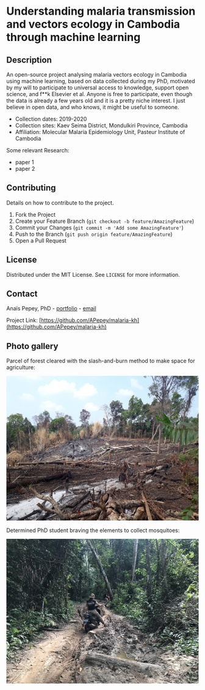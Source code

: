 # Understanding malaria transmission and vectors ecology in Cambodia through machine learning

## Description

An open-source project analysing malaria vectors ecology in Cambodia using machine learning, based on data collected during my PhD, motivated by my will to participate to universal access to knowledge, support open science, and f**k Elsevier et al.
Anyone is free to participate, even though the data is already a few years old and it is a pretty niche interest. I just believe in open data, and who knows, it might be useful to someone.

- Collection dates: 2019-2020
- Collection sites: Kaev Seima District, Mondulkiri Province, Cambodia
- Affiliation: Molecular Malaria Epidemiology Unit, Pasteur Institute of Cambodia

Some relevant Research:
 - paper 1
 - paper 2

## Contributing

Details on how to contribute to the project.

1. Fork the Project
2. Create your Feature Branch (`git checkout -b feature/AmazingFeature`)
3. Commit your Changes (`git commit -m 'Add some AmazingFeature'`)
4. Push to the Branch (`git push origin feature/AmazingFeature`)
5. Open a Pull Request

## License

Distributed under the MIT License. See `LICENSE` for more information.

## Contact

Anaïs Pepey, PhD - [portfolio](https://apepey.notion.site/Ana-s-Pepey-PhD-5086e0b7c889490abfa67625339825f8) - [email](mailto:ana.pepey@posteo.net)

Project Link: [https://github.com/APepey/malaria-kh](https://github.com/APepey/malaria-kh)

## Photo gallery

Parcel of forest cleared with the slash-and-burn method to make space for agriculture:

![a large path with burnt stumps surrounded by some trees](images/0C2DD918-AE1E-4724-8A7F-080A154A810C_1_105_c.jpeg)

Determined PhD student braving the elements to collect mosquitoes:

![motorcycle going through puddles muddy path crossing through the jungle](images/05A714A7-B75D-4A32-9C03-8571FCC997E6_1_105_c.jpeg)
